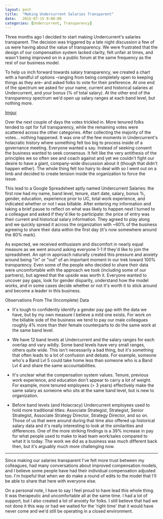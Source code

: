 ```yaml
---
layout: post
title:  "Making Undercurrent Salaries Transparent"
date:   2015-07-15 9:00:00
categories: [Undercurrent, Transparency]
---
```


Three months ago I decided to start making Undercurrent's salaries transparent. The decision was triggered by a late night discussion a few of us were having about the value of transparency. We were frustrated that the design of our compensation system lacked clarity, felt unfair at times, and wasn't being improved on in a public forum at the same frequency as the rest of our business model.

To help us inch forward towards salary transparency, we created a chart with a handful of options –ranging from being completely open to keeping things as they are– and asked folks to vote for their preference. At one end of the spectrum we asked for your name, current and historical salaries at Undercurrent, and your bonus (% of total salary). At the other end of the transparency spectrum we'd open up salary ranges at each band level, but nothing more. 

[Imgur](http://i.imgur.com/UMK6uni.jpg)

Over the next couple of days the votes trickled in. More tenured folks tended to opt for full transparency, while the remaining votes were scattered across the other categories. After collecting the majority of the votes... nothing happened. It was one of the few moments in Undercurrent's holacratic history where something felt too big to process inside of a governance meeting. Everyone wanted a say. Instead of seeking consent the business wanted to seek consensus. It felt like the very antithesis of the principles we so often see and coach against and yet we couldn't fight our desire to have a giant, company-wide discussion about it (though that didn't happen either). The whole thing felt too hairy to deal with so I went out on a limb and decided to create tension inside the organization to force the issue.

This lead to a Google Spreadsheet aptly named Undercurrent Salaries: the first row had my name, band level, tenure, start date, salary, bonus %, gender, education, experience prior to UC, total work experience, and indicated whether or not I was billable. After entering my information and taking a brief pause to reflect on what was likely to happen next I turned to a colleague and asked if they'd like to participate: the price of entry was their current and historical salary information. They agreed to play along and we quickly spread it across the organization with ~60% of the business agreeing to share their data within the first day (it's now somewhere around the 80% mark).

As expected, we received enthusiasm and discomfort in nearly equal measure as we went around asking everyone 1-1 if they'd like to join the spreadsheet. An opt-in approach naturally created this pressure and anxiety around being "in" or "out" of an important moment in our trek toward 100% transparency. Even some of the people who decided to share their data were uncomfortable with the approach we took (including some of our partners), but agreed that the upside was worth it. Everyone wanted to uncover pay gaps, look for gender disparity, understand how the model works, and in some cases decide whether or not it's worth it to stick around and become a leader in this business. 

Observations From The (Incomplete) Data

* It's tough to confidently identify a gender pay gap with the data we have, but by my own measure I believe a mild one exists. For work on the billable side of the business we tend to pay our male colleagues roughly 4% more than their female counterparts to do the same work at the same band level.

* We have 12 band levels at Undercurrent and the salary ranges for each overlap and vary wildly. Some band levels have very small ranges, others quite wide. This isn't necessarily a bad thing, but it's something that often leads to a lot of confusion and debate. For example, someone who's a Band Lvl 5 could take home less than someone who is a Band Lvl 4 and share the same accountabilities.

* It's unclear what the compensation system values. Tenure, previous work experience, and education don't appear to carry a lot of weight. For example, more tenured employees (> 3 years) effectively make the same salary as someone who sits at the same band level, but is new to organization.

* Before band levels (and Holacracy) Undercurrent employees used to hold more traditional titles: Associate Strategist, Strategist, Senior Strategist, Associate Strategy Director, Strategy Director, and so on. Those of us that were around during that time also offered up historical salary data and it's really interesting to look at the similarities and differences. One of the more striking findings is a 39% increase in pay for what people used to make to lead team work/sales compared to what it is today. The work we did as a business was much different back then, but it's arguably much more challenging now. 

***

Since making our salaries transparent I've felt more trust between my colleagues, had many conversations about improved compensation models, and I believe some people have had their individual compensation adjusted too. I'm hopeful that when we do make a round of edits to the model that I'll be able to share that here with everyone else. 

On a personal note, I have to say I feel proud to have lead this whole thing. It was therapeutic and uncomfortable all at the same time. I had a lot of support, but I also created a lot of anxiety for folks. I still believe that had we not done it this way or had we waited for the 'right time' that it would have never come and we'd still be operating in a closed environment.

